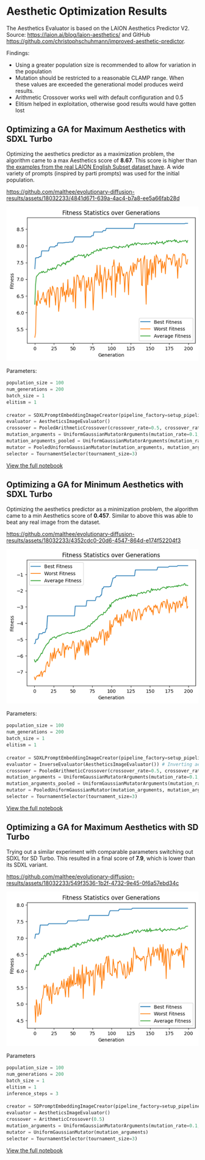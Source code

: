 # Aesthetic Optimization Results
The Aesthetics Evaluator is based on the LAION Aesthetics Predictor V2. Source: https://laion.ai/blog/laion-aesthetics/ and GitHub https://github.com/christophschuhmann/improved-aesthetic-predictor. 

Findings: 
* Using a greater population size is recommended to allow for variation in the population
* Mutation should be restricted to a reasonable CLAMP range. When these values are exceeded the generational model produces weird results. 
* Arithmetic Crossover works well with default configuration and 0.5
* Elitism helped in exploitation, otherwise good results would have gotten lost 

## Optimizing a GA for Maximum Aesthetics with SDXL Turbo
Optimizing the aesthetics predictor as a maximization problem, the algorithm came to a max Aesthetics score of **8.67**.
This score is higher than [the examples from the real LAION English Subset dataset have](http://captions.christoph-schuhmann.de/aesthetic_viz_laion_sac+logos+ava1-l14-linearMSE-en-2.37B.html).
A wide variety of prompts (inspired by parti prompts) was used for the initial population.

https://github.com/malthee/evolutionary-diffusion-results/assets/18032233/4841d671-639a-4ac4-b7a8-ee5a66fab28d

![Ga200Gen100PopFitnessChartAesthetics](./ga_200gen_100pop_aesthetic.png)

Parameters: 
```python
population_size = 100
num_generations = 200
batch_size = 1
elitism = 1

creator = SDXLPromptEmbeddingImageCreator(pipeline_factory=setup_pipeline, batch_size=batch_size, inference_steps=3)
evaluator = AestheticsImageEvaluator()  
crossover = PooledArithmeticCrossover(crossover_rate=0.5, crossover_rate_pooled=0.5)
mutation_arguments = UniformGaussianMutatorArguments(mutation_rate=0.1, mutation_strength=2, clamp_range=(-900, 900)) 
mutation_arguments_pooled = UniformGaussianMutatorArguments(mutation_rate=0.1, mutation_strength=0.3, clamp_range=(-8, 8))
mutator = PooledUniformGaussianMutator(mutation_arguments, mutation_arguments_pooled)
selector = TournamentSelector(tournament_size=3)
```

[View the full notebook](./ga_200gen_100pop_aesthetic.ipynb)

## Optimizing a GA for Minimum Aesthetics with SDXL Turbo
Optimizing the aesthetics predictor as a minimization problem, the algorithm came to a min Aesthetics score of **0.457**. Similar to above
this was able to beat any real image from the dataset.

https://github.com/malthee/evolutionary-diffusion-results/assets/18032233/4352cdc0-20d6-4547-864d-e174f52204f3

![Ga200Gen100PopFitnessChartInvaesthetics](./ga_200gen_100pop_invaesthetic.png)

Parameters:
```python
population_size = 100
num_generations = 200
batch_size = 1
elitism = 1

creator = SDXLPromptEmbeddingImageCreator(pipeline_factory=setup_pipeline, batch_size=batch_size, inference_steps=3)
evaluator = InverseEvaluator(AestheticsImageEvaluator()) # Inverting aesthetics to try getting the worst image
crossover = PooledArithmeticCrossover(crossover_rate=0.5, crossover_rate_pooled=0.5)
mutation_arguments = UniformGaussianMutatorArguments(mutation_rate=0.1, mutation_strength=2, clamp_range=(-900, 900)) 
mutation_arguments_pooled = UniformGaussianMutatorArguments(mutation_rate=0.1, mutation_strength=0.3, clamp_range=(-8, 8))
mutator = PooledUniformGaussianMutator(mutation_arguments, mutation_arguments_pooled)
selector = TournamentSelector(tournament_size=3)
```

[View the full notebook](./ga_200gen_100pop_invaesthetic.ipynb)

## Optimizing a GA for Maximum Aesthetics with SD Turbo 
Trying out a similar experiment with comparable parameters switching out SDXL for SD Turbo. This resulted in a final score of **7.9**, which is lower than its SDXL variant. 

https://github.com/malthee/evolutionary-diffusion-results/assets/18032233/549f3536-1b2f-4732-9e45-0f6a57ebd34c

![SDGa200Gen100PopFitnessChartAesthetics](./sd_ga_200gen_100pop_aesthetic.png)

Parameters
```python
population_size = 100
num_generations = 200
batch_size = 1
elitism = 1
inference_steps = 3

creator = SDPromptEmbeddingImageCreator(pipeline_factory=setup_pipeline, batch_size=batch_size, inference_steps=inference_steps)
evaluator = AestheticsImageEvaluator() 
crossover = ArithmeticCrossover(0.5)
mutation_arguments = UniformGaussianMutatorArguments(mutation_rate=0.1, mutation_strength=0.4, clamp_range=(-10.3, 15.65)) 
mutator = UniformGaussianMutator(mutation_arguments)
selector = TournamentSelector(tournament_size=3)
```

[View the full notebook](./sd_ga_200gen_100pop_aesthetic.ipynb)
